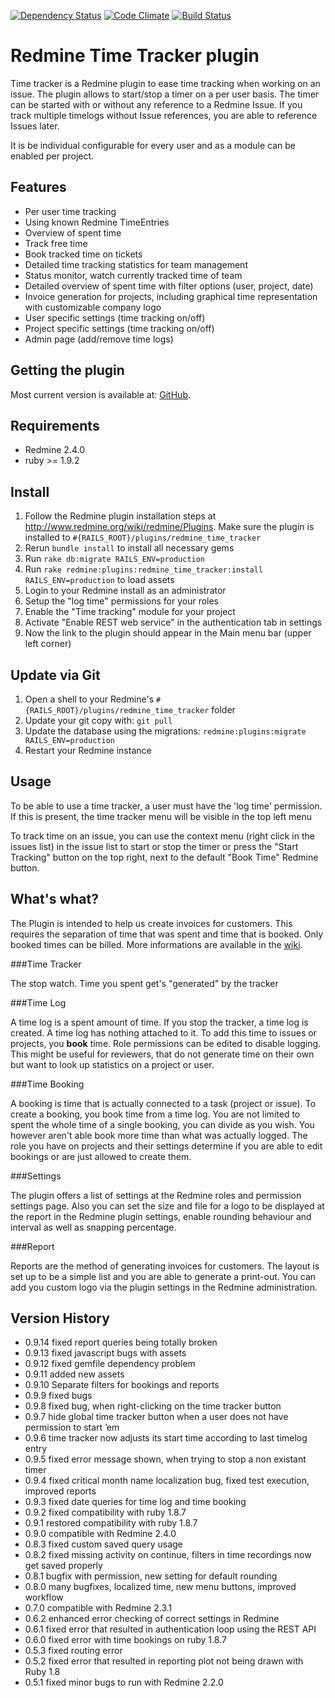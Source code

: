 [![Dependency Status](https://gemnasium.com/hicknhack-software/redmine_time_tracker.png)](https://gemnasium.com/hicknhack-software/redmine_time_tracker)
[![Code Climate](https://codeclimate.com/github/hicknhack-software/redmine_time_tracker.png)](https://codeclimate.com/github/hicknhack-software/redmine_time_tracker)
[![Build Status](https://travis-ci.org/hicknhack-software/redmine_time_tracker.png)](https://travis-ci.org/hicknhack-software/redmine_time_tracker)

# Redmine Time Tracker plugin

Time tracker is a Redmine plugin to ease time tracking when working on an issue.
The plugin allows to start/stop a timer on a per user basis. The timer can be started with or without any reference to a Redmine Issue.
If you track multiple timelogs without Issue references, you are able to reference Issues later.

It is be individual configurable for every user and as a module can be enabled per project.

## Features

* Per user time tracking
* Using known Redmine TimeEntries
* Overview of spent time
* Track free time
* Book tracked time on tickets
* Detailed time tracking statistics for team management
* Status monitor, watch currently tracked time of team
* Detailed overview of spent time with filter options (user, project, date)
* Invoice generation for projects, including graphical time representation with customizable company logo
* User specific settings (time tracking on/off)
* Project specific settings (time tracking on/off)
* Admin page (add/remove time logs)

## Getting the plugin

Most current version is available at: [GitHub](https://github.com/hicknhack-software/redmine_time_tracker).

## Requirements
* Redmine 2.4.0
* ruby >= 1.9.2

## Install

1. Follow the Redmine plugin installation steps at http://www.redmine.org/wiki/redmine/Plugins. Make sure the plugin is installed to `#{RAILS_ROOT}/plugins/redmine_time_tracker`
1. Rerun `bundle install` to install all necessary gems
1. Run `rake db:migrate RAILS_ENV=production`
1. Run `rake redmine:plugins:redmine_time_tracker:install RAILS_ENV=production` to load assets
1. Login to your Redmine install as an administrator
1. Setup the "log time" permissions for your roles
1. Enable the "Time tracking" module for your project
1. Activate "Enable REST web service" in the authentication tab in settings
1. Now the link to the plugin should appear in the Main menu bar (upper left corner)

## Update via Git

1. Open a shell to your Redmine's `#{RAILS_ROOT}/plugins/redmine_time_tracker` folder
1. Update your git copy with: `git pull`
1. Update the database using the migrations: `redmine:plugins:migrate RAILS_ENV=production`
1. Restart your Redmine instance

## Usage

To be able to use a time tracker, a user must have the 'log time' permission.
If this is present, the time tracker menu will be visible in the top left menu

To track time on an issue, you can use the context menu (right click in the issues list) in
the issue list to start or stop the timer or press the "Start Tracking" button on the top right, next to the default "Book Time" Redmine button.

## What's what?

The Plugin is intended to help us create invoices for customers. This requires the separation of time that was spent and time that is booked. Only booked times can be billed.
More informations are available in the [wiki](http://github.com/hicknhack-software/redmine_time_tracker/wiki "Wiki").

###Time Tracker

The stop watch. Time you spent get's "generated" by the tracker

###Time Log

A time log is a spent amount of time. If you stop the tracker, a time log is created. A time log has nothing attached to it. To add this time to issues or projects, you **book** time.
Role permissions can be edited to disable logging. This might be useful for reviewers, that do not generate time on their own but want to look up statistics on a project or user.

###Time Booking

A booking is time that is actually connected to a task (project or issue). To create a booking, you book time from a time log. You are not limited to spent the whole time of a single booking, you can divide as you wish. You however aren't able book more time than what was actually logged. The role you have on projects and their settings determine if you are able to edit bookings or are just allowed to create them.

###Settings

The plugin offers a list of settings at the Redmine roles and permission settings page. Also you can set the size and file for a logo to be displayed at the report in the Redmine plugin settings, enable rounding behaviour and interval as well as snapping percentage.

###Report

Reports are the method of generating invoices for customers. The layout is set up to be a simple list and you are able to generate a print-out. You can add you custom logo via the plugin settings in the Redmine administration.

## Version History
* 0.9.14 fixed report queries being totally broken
* 0.9.13 fixed javascript bugs with assets
* 0.9.12 fixed gemfile dependency problem 
* 0.9.11 added new assets
* 0.9.10 Separate filters for bookings and reports
* 0.9.9 fixed bugs
* 0.9.8 fixed bug, when right-clicking on the time tracker button
* 0.9.7 hide global time tracker button when a user does not have permission to start ’em
* 0.9.6 time tracker now adjusts its start time according to last timelog entry
* 0.9.5 fixed error message shown, when trying to stop a non existant timer
* 0.9.4 fixed critical month name localization bug, fixed test execution, improved reports
* 0.9.3 fixed date queries for time log and time booking
* 0.9.2 fixed compatibility with ruby 1.8.7
* 0.9.1 restored compatibility with ruby 1.8.7
* 0.9.0 compatible with Redmine 2.4.0
* 0.8.3 fixed custom saved query usage
* 0.8.2 fixed missing activity on continue, filters in time recordings now get saved properly
* 0.8.1 bugfix with permission, new setting for default rounding
* 0.8.0 many bugfixes, localized time, new menu buttons, improved workflow
* 0.7.0 compatible with Redmine 2.3.1
* 0.6.2 enhanced error checking of correct settings in Redmine
* 0.6.1 fixed error that resulted in authentication loop using the REST API 
* 0.6.0 fixed error with time bookings on ruby 1.8.7
* 0.5.3 fixed routing error
* 0.5.2 fixed error that resulted in reporting plot not being drawn with Ruby 1.8
* 0.5.1 fixed minor bugs to run with Redmine 2.2.0
